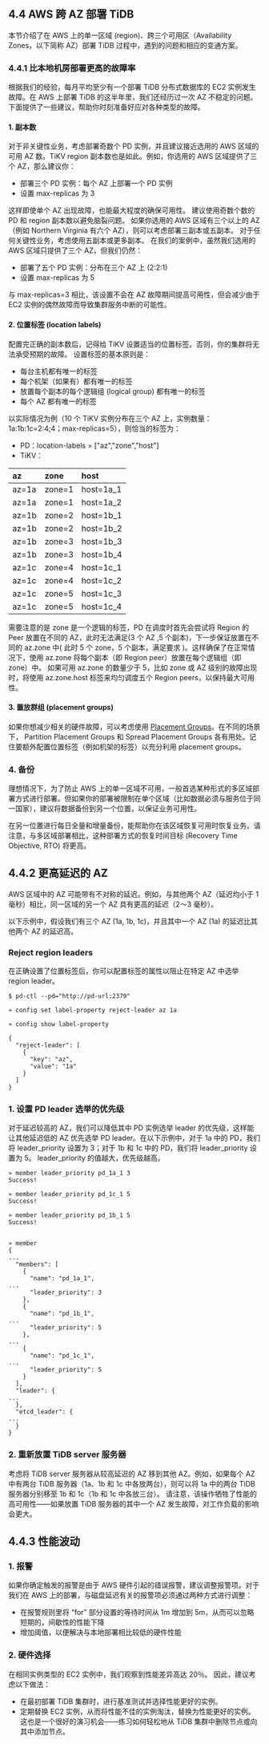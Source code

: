 
## 4.4 AWS 跨 AZ 部署 TiDB
本节介绍了在 AWS 上的单一区域 (region)、跨三个可用区（Availability Zones，以下简称 AZ）部署 TiDB 过程中，遇到的问题和相应的变通方案。

### 4.4.1 比本地机房部署更高的故障率
根据我们的经验，每月平均至少有一个部署 TiDB 分布式数据库的 EC2 实例发生故障。在 AWS 上部署 TiDB 的这半年里，我们还经历过一次 AZ 不稳定的问题。下面提供了一些建议，帮助你时刻准备好应对各种类型的故障。

#### 1. 副本数
对于非关键性业务，考虑部署奇数个 PD 实例，并且建议接近选用的 AWS 区域的可用 AZ 数。TiKV region 副本数也是如此。例如，你选用的 AWS 区域提供了三个 AZ，那么建议你：


* 部署三个 PD 实例：每个 AZ 上部署一个 PD 实例
* 设置 max-replicas 为 3


这样即使单个 AZ 出现故障，也能最大程度的确保可用性。 建议使用奇数个数的 PD 和 region 副本数以避免脑裂问题。 如果你选用的 AWS 区域有三个以上的 AZ（例如 Northern Virginia 有六个 AZ），则可以考虑部署三副本或五副本。
对于任何关键性业务，考虑使用五副本或更多副本。 在我们的案例中，虽然我们选用的 AWS 区域只提供了三个 AZ，但我们仍然：

* 部署了五个 PD 实例：分布在三个 AZ 上 (2:2:1)
* 设置 max-replicas 为 5

与 max-replicas=3 相比，该设置不会在 AZ 故障期间提高可用性，但会减少由于 EC2 实例的偶然故障而导致集群服务中断的可能性。


#### 2. 位置标签 (location labels)


配置完正确的副本数后，记得给 TiKV 设置适当的位置标签。否则，你的集群将无法承受预期的故障。 设置标签的基本原则是：


* 每台主机都有唯一的标签
* 每个机架（如果有）都有唯一的标签
* 放置每个副本的每个逻辑组 (logical group) 都有唯一的标签
* 每个 AZ 都有唯一的标签


以实际情况为例（10 个 TiKV 实例分布在三个 AZ 上，实例数量：1a:1b:1c=2:4;4；max-replicas=5），则恰当的标签为：


* PD：location-labels = ["az","zone","host"]
* TiKV：

| az      |  zone    | host        |   
| :----   |:----     |:----        |
| az=1a   | zone=1   | host=1a_1   | 
| az=1a   | zone=1   | host=1a_2   | 
| az=1b   | zone=2   | host=1b_1   | 
| az=1b   | zone=2   | host=1b_2   | 
| az=1b   | zone=3   | host=1b_3   | 
| az=1b   | zone=3   | host=1b_4   | 
| az=1c   | zone=4   | host=1c_1   | 
| az=1c   | zone=4   | host=1c_2   | 
| az=1c   | zone=5   | host=1c_3   | 
| az=1c   | zone=5   | host=1c_4   | 



需要注意的是 zone 是一个逻辑的标签，PD 在调度时首先会尝试将 Region 的 Peer 放置在不同的 AZ，此时无法满足(3 个 AZ ,5 个副本)，下一步保证放置在不同的 az.zone 中( 此时 5 个 zone，5 个副本，满足要求 )。这样确保了在正常情况下，使用 az.zone 将每个副本（即 Region peer）放置在每个逻辑组（即 zone）中。 如果可用 az.zone 的数量少于 5，比如 zone 或 AZ 级别的故障出现时，将使用 az.zone.host 标签来均匀调度五个 Region peers，以保持最大可用性。

#### 3. 置放群组 (placement groups)

如果你想减少相关的硬件故障，可以考虑使用 [Placement Groups](https://docs.aws.amazon.com/AWSEC2/latest/UserGuide/placement-groups.html)。在不同的场景下，
Partition Placement Groups 和 Spread Placement Groups 各有用处。记住要额外配置位置标签（例如机架的标签）以充分利用 placement groups。


### 4. 备份
理想情况下，为了防止 AWS 上的单一区域不可用，一般首选某种形式的多区域部署方式进行部署。但如果你的部署被限制在单个区域（比如数据必须与服务位于同一国家），建议将数据备份到另一个位置，以保证业务可用性。

在另一位置进行每日全量和增量备份，能帮助你在该区域恢复可用时恢复业务。请注意，与多区域部署相比，这种部署方式的恢复时间目标 (Recovery Time Objective, RTO) 将更高。


## 4.4.2 更高延迟的 AZ

AWS 区域中的 AZ 可能带有不对称的延迟。例如，与其他两个 AZ（延迟均小于 1 毫秒）相比，同一区域的另一个 AZ 具有更高的延迟（2～3 毫秒）。

以下示例中，假设我们有三个 AZ (1a, 1b, 1c)，并且其中一个 AZ (1a) 的延迟比其他两个 AZ 的延迟高。

### Reject region leaders  


在正确设置了位置标签后，你可以配置标签的属性以阻止在特定 AZ 中选举 region leader。
```
$ pd-ctl --pd="http://pd-url:2379"

» config set label-property reject-leader az 1a

» config show label-property

{
  "reject-leader": [
    {
      "key": "az",
      "value": "1a"
    }
  ]
}
```

###  1. 设置 PD leader 选举的优先级

对于延迟较高的 AZ，我们可以降低其中 PD 实例选举 leader 的优先级，这样能让其他延迟低的 AZ 优先选举 PD leader。在以下示例中，对于 1a 中的 PD，我们将 leader_priority 设置为 3；对于 1b 和 1c 中的 PD，我们将 leader_priority 设置为 5。 leader_priority 的值越大，优先级越高。
```
» member leader_priority pd_1a_1 3
Success!

» member leader_priority pd_1c_1 5
Success!

» member leader_priority pd_1b_1 5
Success!


» member
{
...
  "members": [
    {
      "name": "pd_1a_1",
...
      "leader_priority": 3
    },
    {
      "name": "pd_1b_1",
...
      "leader_priority": 5
    },
...
    {
      "name": "pd_1c_1",
...
      "leader_priority": 5
    }
  ],
  "leader": {
...
  },
  "etcd_leader": {
...
  }
}
```

### 2. 重新放置 TiDB server 服务器
考虑将 TiDB server 服务器从较高延迟的 AZ 移到其他 AZ。例如，如果每个 AZ 中有两台 TiDB 服务器（1a、1b 和 1c 中各放两台），则可以将 1a 中的两台 TiDB 服务器分别移至 1b 和 1c（1b 和 1c 中各放三台）。 请注意，该操作牺牲了性能的高可用性——如果放置 TiDB 服务器的其中一个 AZ 发生故障，对工作负载的影响会更大。

## 4.4.3 性能波动
### 1. 报警

如果你确定触发的报警是由于 AWS 硬件引起的错误报警，建议调整报警项。对于我们在 AWS 上的部署，与磁盘延迟有关的报警项必须通过两种方式进行调整：


* 在报警规则里将 “for” 部分设置的等待时间从 1m 增加到 5m，从而可以忽略短期的，间歇性的性能下降
* 增加阈值，以便解决与本地部署相比较低的硬件性能
### 2. 硬件选择

在相同实例类型的 EC2 实例中，我们观察到性能差异高达 20％。 因此，建议考虑以下做法：

* 在最初部署 TiDB 集群时，进行基准测试并选择性能更好的实例。
* 定期替换 EC2 实例，从而将性能不佳的实例淘汰，替换为性能更好的实例。这也是一个很好的演习机会——练习如何轻松地从 TiDB 集群中删除节点或向其中添加节点。




